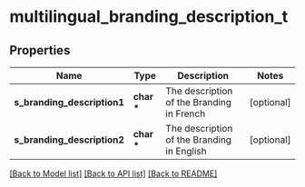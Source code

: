 # multilingual_branding_description_t

## Properties
Name | Type | Description | Notes
------------ | ------------- | ------------- | -------------
**s_branding_description1** | **char \*** | The description of the Branding in French | [optional] 
**s_branding_description2** | **char \*** | The description of the Branding in English | [optional] 

[[Back to Model list]](../README.md#documentation-for-models) [[Back to API list]](../README.md#documentation-for-api-endpoints) [[Back to README]](../README.md)


